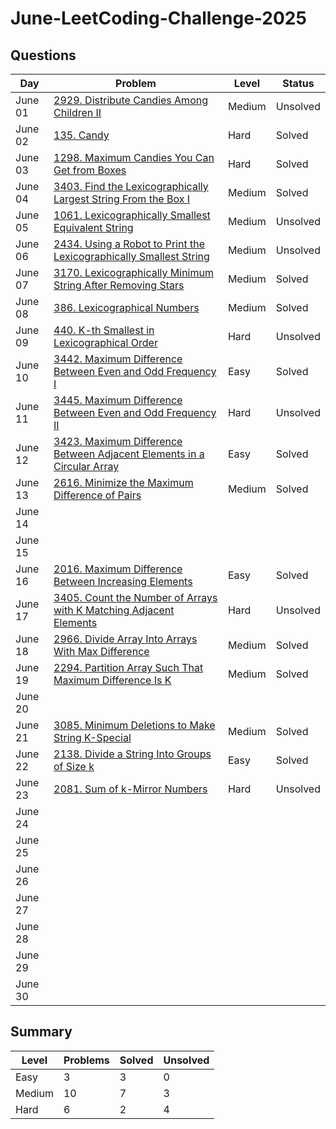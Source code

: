 # June-LeetCoding-Challenge-2025


## Questions
| Day | Problem | Level | Status |
| --- | --- | --- | --- |
| June 01 | [2929. Distribute Candies Among Children II](https://leetcode.com/problems/distribute-candies-among-children-ii/) | Medium | Unsolved |
| June 02 | [135. Candy](https://leetcode.com/problems/candy/) | Hard | Solved |
| June 03 | [1298. Maximum Candies You Can Get from Boxes](https://leetcode.com/problems/maximum-candies-you-can-get-from-boxes/) | Hard | Solved |
| June 04 | [3403. Find the Lexicographically Largest String From the Box I](https://leetcode.com/problems/find-the-lexicographically-largest-string-from-the-box-i/) | Medium | Solved |
| June 05 | [1061. Lexicographically Smallest Equivalent String](https://leetcode.com/problems/lexicographically-smallest-equivalent-string) | Medium | Unsolved |
| June 06 | [2434. Using a Robot to Print the Lexicographically Smallest String](https://leetcode.com/problems/using-a-robot-to-print-the-lexicographically-smallest-string/) | Medium | Unsolved |
| June 07 | [3170. Lexicographically Minimum String After Removing Stars](https://leetcode.com/problems/lexicographically-minimum-string-after-removing-stars/) | Medium | Solved |
| June 08 | [386. Lexicographical Numbers](https://leetcode.com/problems/lexicographical-numbers/) | Medium | Solved |
| June 09 | [440. K-th Smallest in Lexicographical Order](https://leetcode.com/problems/k-th-smallest-in-lexicographical-order/) | Hard | Unsolved |
| June 10 | [3442. Maximum Difference Between Even and Odd Frequency I](https://leetcode.com/problems/maximum-difference-between-even-and-odd-frequency-i/) | Easy | Solved |
| June 11 | [3445. Maximum Difference Between Even and Odd Frequency II](https://leetcode.com/problems/maximum-difference-between-even-and-odd-frequency-ii/) | Hard | Unsolved |
| June 12 | [3423. Maximum Difference Between Adjacent Elements in a Circular Array](https://leetcode.com/problems/maximum-difference-between-adjacent-elements-in-a-circular-array/) | Easy | Solved |
| June 13 | [2616. Minimize the Maximum Difference of Pairs](https://leetcode.com/problems/minimize-the-maximum-difference-of-pairs/) | Medium | Solved |
| June 14 | []() |  |  |
| June 15 | []() |  |  |
| June 16 | [2016. Maximum Difference Between Increasing Elements](https://leetcode.com/problems/maximum-difference-between-increasing-elements/) | Easy | Solved |
| June 17 | [3405. Count the Number of Arrays with K Matching Adjacent Elements](https://leetcode.com/problems/count-the-number-of-arrays-with-k-matching-adjacent-elements/) | Hard | Unsolved |
| June 18 | [2966. Divide Array Into Arrays With Max Difference](https://leetcode.com/problems/divide-array-into-arrays-with-max-difference/) | Medium | Solved |
| June 19 | [2294. Partition Array Such That Maximum Difference Is K](https://leetcode.com/problems/partition-array-such-that-maximum-difference-is-k/) | Medium | Solved |
| June 20 | []() |  |  |
| June 21 | [3085. Minimum Deletions to Make String K-Special](https://leetcode.com/problems/minimum-deletions-to-make-string-k-special/) | Medium | Solved |
| June 22 | [2138. Divide a String Into Groups of Size k](https://leetcode.com/problems/divide-a-string-into-groups-of-size-k/) | Easy | Solved |
| June 23 | [2081. Sum of k-Mirror Numbers](https://leetcode.com/problems/sum-of-k-mirror-numbers/) | Hard | Unsolved |
| June 24 | []() |  |  |
| June 25 | []() |  |  |
| June 26 | []() |  |  |
| June 27 | []() |  |  |
| June 28 | []() |  |  |
| June 29 | []() |  |  |
| June 30 | []() |  |  |


## Summary
| Level  | Problems | Solved | Unsolved |
| ---    | --- | --- | --- |
| Easy   | 3 | 3 | 0 |
| Medium | 10 | 7 | 3 |
| Hard   | 6 | 2 | 4 |
